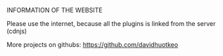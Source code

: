 INFORMATION OF THE WEBSITE

Please use the internet, because all the plugins is linked from the server (cdnjs)

More projects on githubs:
    https://github.com/davidhuotkeo